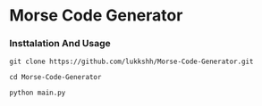 
# Morse Code Generator

### Insttalation And Usage

```console
git clone https://github.com/lukkshh/Morse-Code-Generator.git
```

```console
cd Morse-Code-Generator
```

```console
python main.py
```



